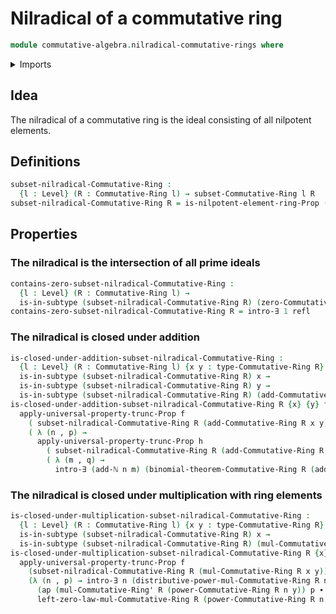 # Nilradical of a commutative ring

```agda
module commutative-algebra.nilradical-commutative-rings where
```

<details><summary>Imports</summary>

```agda
open import commutative-algebra.commutative-rings
open import commutative-algebra.ideals-commutative-rings
open import commutative-algebra.binomial-theorem-commutative-rings
open import commutative-algebra.powers-of-elements-commutative-rings

open import elementary-number-theory.addition-natural-numbers
open import foundation.dependent-pair-types
open import foundation.existential-quantification
open import foundation.identity-types
open import foundation.propositional-truncations
open import foundation.subtypes
open import foundation.universe-levels

open import ring-theory.nilpotent-elements-rings
```

</details>

## Idea

The nilradical of a commutative ring is the ideal consisting of all nilpotent
elements.

## Definitions

```agda
subset-nilradical-Commutative-Ring :
  {l : Level} (R : Commutative-Ring l) → subset-Commutative-Ring l R
subset-nilradical-Commutative-Ring R = is-nilpotent-element-ring-Prop (ring-Commutative-Ring R)
```

## Properties

### The nilradical is the intersection of all prime ideals

```agda
contains-zero-subset-nilradical-Commutative-Ring :
  {l : Level} (R : Commutative-Ring l) →
  is-in-subtype (subset-nilradical-Commutative-Ring R) (zero-Commutative-Ring R)
contains-zero-subset-nilradical-Commutative-Ring R = intro-∃ 1 refl

```

### The nilradical is closed under addition

```agda
is-closed-under-addition-subset-nilradical-Commutative-Ring :
  {l : Level} (R : Commutative-Ring l) {x y : type-Commutative-Ring R} →
  is-in-subtype (subset-nilradical-Commutative-Ring R) x → 
  is-in-subtype (subset-nilradical-Commutative-Ring R) y →
  is-in-subtype (subset-nilradical-Commutative-Ring R) (add-Commutative-Ring R x y)
is-closed-under-addition-subset-nilradical-Commutative-Ring R {x} {y} f h = 
  apply-universal-property-trunc-Prop f 
    ( subset-nilradical-Commutative-Ring R (add-Commutative-Ring R x y)) 
    ( λ (n , p) → 
      apply-universal-property-trunc-Prop h 
        ( subset-nilradical-Commutative-Ring R (add-Commutative-Ring R x y)) 
        ( λ (m , q) → 
          intro-∃ (add-ℕ n m) (binomial-theorem-Commutative-Ring R (add-ℕ n m) x y ∙ {!   !})))
```

### The nilradical is closed under multiplication with ring elements

```agda
is-closed-under-multiplication-subset-nilradical-Commutative-Ring :
  {l : Level} (R : Commutative-Ring l) {x y : type-Commutative-Ring R} →
  is-in-subtype (subset-nilradical-Commutative-Ring R) x → 
  is-in-subtype (subset-nilradical-Commutative-Ring R) (mul-Commutative-Ring R x y)
is-closed-under-multiplication-subset-nilradical-Commutative-Ring R {x} {y} f = 
  apply-universal-property-trunc-Prop f 
    (subset-nilradical-Commutative-Ring R (mul-Commutative-Ring R x y)) 
    (λ (n , p) → intro-∃ n (distributive-power-mul-Commutative-Ring R n ∙ 
      (ap (mul-Commutative-Ring' R (power-Commutative-Ring R n y)) p ∙ 
      left-zero-law-mul-Commutative-Ring R (power-Commutative-Ring R n y))))
```
